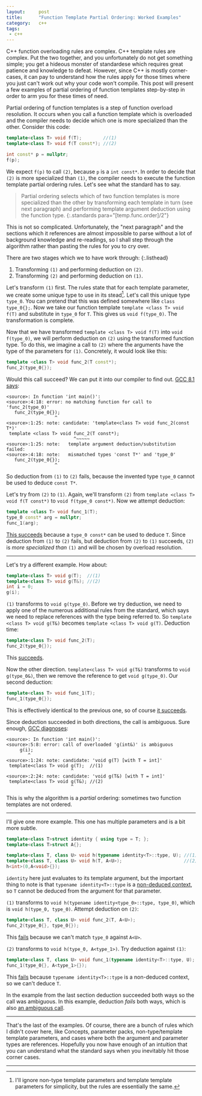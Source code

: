 ```yaml
---
layout:     post
title:      "Function Template Partial Ordering: Worked Examples"
category:   c++
tags:
 - c++ 
---
```


C++ function overloading rules are complex. C++ template rules are complex. Put the two together, and you unfortunately do not get something simple; you get a hideous monster of standardese which requires great patience and knowledge to defeat. However, since C++ is mostly corner-cases, it can pay to understand how the rules apply for those times where you just can't work out why your code won't compile. This post will present a few examples of partial ordering of function templates step-by-step in order to arm you for these times of need.

Partial ordering of function templates is a step of function overload resolution. It occurs when you call a function template which is overloaded and the compiler needs to decide which one is more specialized than the other. Consider this code:

```cpp
template<class T> void f(T);        //(1)
template<class T> void f(T const*); //(2)

int const* p = nullptr;
f(p);
```

We expect `f(p)` to call `(2)`, because `p` is a `int const*`. In order to decide that `(2)` is more specialized than `(1)`, the compiler needs to execute the function template partial ordering rules. Let's see what the standard has to say.

> Partial ordering selects which of two function templates is more specialized than the other by transforming each template in turn (see next paragraph) and performing template argument deduction using the function type.
{:.standards para="[temp.func.order]/2"}

This is not so complicated. Unfortunately, the "next paragraph" and the sections which it references are almost impossible to parse without a lot of background knowledge and re-readings, so I shall step through the algorithm rather than pasting the rules for you to cry over.

There are two stages which we to have work through:
{:.listhead}
1. Transforming `(1)` and performing deduction on `(2)`.
2. Transforming `(2)` and performing deduction on `(1)`.

Let's transform `(1)` first. The rules state that for each template parameter, we create some unique type to use in its stead[^1]. Let's call this unique type `type_0`. You can pretend that this was defined somewhere like `class type_0{};`. Now we take our function template `template <class T> void f(T)` and substitute in `type_0` for `T`. This gives us `void f(type_0)`. The transformation is complete.

Now that we have transformed `template <class T> void f(T)` into `void f(type_0)`, we will perform deduction on `(2)` using the transformed function type. To do this, we imagine a call to `(2)` where the arguments have the type of the parameters for `(1)`. Concretely, it would look like this:

```cpp
template <class T> void func_2(T const*);
func_2(type_0{});
```

Would this call succeed? We can put it into our compiler to find out. [GCC 8.1 says](https://godbolt.org/g/dFKVVs):

```
<source>: In function 'int main()':
<source>:4:18: error: no matching function for call to 'func_2(type_0)'
   func_2(type_0{});
                  ^
<source>:1:25: note: candidate: 'template<class T> void func_2(const T*)'
 template <class T> void func_2(T const*);
                         ^~~~~~
<source>:1:25: note:   template argument deduction/substitution failed:
<source>:4:18: note:   mismatched types 'const T*' and 'type_0'
   func_2(type_0{});
                  ^   
```

So deduction from `(1)` to `(2)` fails, because the invented type `type_0` cannot be used to deduce `const T*`.

Let's try from `(2)` to `(1)`. Again, we'll transform `(2)` from `template <class T> void f(T const*)` to `void f(type_0 const*)`. Now we attempt deduction:

```cpp
template <class T> void func_1(T);
type_0 const* arg = nullptr;
func_1(arg);
```

[This succeeds](https://godbolt.org/g/dFKVVs) because a `type_0 const*` can be used to deduce `T`. Since deduction from `(1)` to `(2)` fails, but deduction from `(2)` to `(1)` succeeds, `(2)` is *more specialized than* `(1)` and will be chosen by overload resolution.

--------------------

Let's try a different example. How about:

```cpp
template<class T> void g(T);  //(1)
template<class T> void g(T&); //(2)
int i = 0;
g(i);
```

`(1)` transforms to `void g(type_0)`. Before we try deduction, we need to apply one of the numerous additional rules from the standard, which says we need to replace references with the type being referred to. So `template <class T> void g(T&)` becomes `template <class T> void g(T)`. Deduction time:

```cpp
template<class T> void func_2(T);
func_2(type_0{});
```

This [succeeds](https://godbolt.org/g/1uDEyC).

Now the other direction. `template<class T> void g(T&)` transforms to `void g(type_0&)`, then we remove the reference to get `void g(type_0)`. Our second deduction:

```cpp
template<class T> void func_1(T);
func_1(type_0{});
```

This is effectively identical to the previous one, so of course [it succeeds](https://godbolt.org/g/1JfZhG).

Since deduction succeeded in both directions, the call is ambiguous. Sure enough, [GCC diagnoses](https://godbolt.org/g/1e1UuS):

```
<source>: In function 'int main()':
<source>:5:8: error: call of overloaded 'g(int&)' is ambiguous
     g(i);
        ^
<source>:1:24: note: candidate: 'void g(T) [with T = int]'
 template<class T> void g(T);  //(1)
                        ^
<source>:2:24: note: candidate: 'void g(T&) [with T = int]'
 template<class T> void g(T&); //(2)
                        ^ 
```

This is why the algorithm is a _partial_ ordering: sometimes two function templates are not ordered.

--------------------------------

I'll give one more example. This one has multiple parameters and is a bit more subtle.

```cpp
template<class T>struct identity { using type = T; };
template<class T>struct A{};

template<class T, class U> void h(typename identity<T>::type, U); //(1)
template<class T, class U> void h(T, A<U>);                       //(2)
h<int>(0,A<void>{});
```

`identity` here just evaluates to its template argument, but the important thing to note is that `typename identity<T>::type` is a [non-deduced context](https://stackoverflow.com/questions/25245453/what-is-a-nondeduced-context), so `T` cannot be deduced from the argument for that parameter.

`(1)` transforms to `void h(typename identity<type_0>::type, type_0)`, which is `void h(type_0, type_0)`. Attempt deduction on `(2)`:

```cpp
template<class T, class U> void func_2(T, A<U>);
func_2(type_0{}, type_0{});
```

This [fails](https://godbolt.org/g/D8LBrF) because we can't match `type_0` against `A<U>`.

`(2)` transforms to `void h(type_0, A<type_1>)`. Try deduction against `(1)`:

```cpp
template<class T, class U> void func_1(typename identity<T>::type, U);
func_1(type_0{}, A<type_1>{});
```

This [fails](https://godbolt.org/g/1wjy85) because `typename identity<T>::type` is a non-deduced context, so we can't deduce `T`.

In the example from the last section deduction succeeded both ways so the call was ambiguous. In this example, deduction _fails_ both ways, which is also [an ambiguous call](https://godbolt.org/g/V3o7p6).

--------------------------

That's the last of the examples. Of course, there are a bunch of rules which I didn't cover here, like Concepts, parameter packs, non-type/template template parameters, and cases where both the argument and parameter types are references. Hopefully you now have enough of an intuition that you can understand what the standard says when you inevitably hit those corner cases.

--------------------------

[^1]: I'll ignore non-type template parameters and template template parameters for simplicity, but the rules are essentially the same.
